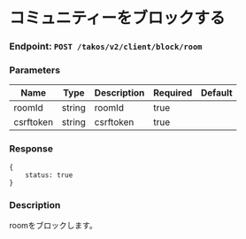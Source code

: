 # コミュニティーをブロックする

### Endpoint: `POST /takos/v2/client/block/room`

### Parameters

| Name      | Type   | Description | Required | Default |
| --------- | ------ | ----------- | -------- | ------- |
| roomId    | string | roomId      | true     |         |
| csrftoken | string | csrftoken   | true     |         |

### Response

```
{
    status: true
}
```

### Description

roomをブロックします。
